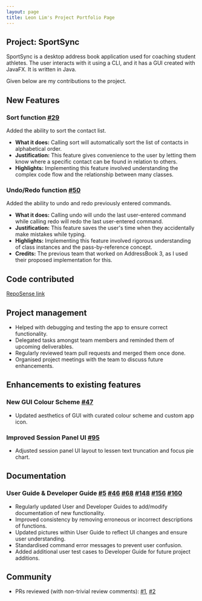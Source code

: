 ```yaml
---
layout: page
title: Leon Lim's Project Portfolio Page
---
```


## **Project: SportSync**

SportSync is a desktop address book application used for coaching student athletes. The user interacts with it using a CLI, and it has a GUI created with JavaFX. It is written in Java.

Given below are my contributions to the project.

## **New Features**
### Sort function [\#29](https://github.com/AY2223S2-CS2103T-W13-2/tp/pull/29)

Added the ability to sort the contact list.

  * **What it does:** Calling sort will automatically sort the list of contacts in alphabetical order.
  * **Justification:** This feature gives convenience to the user by letting them know where a specific contact can be found in relation to others.
  * **Highlights:** Implementing this feature involved understanding the complex code flow and the relationship between many classes.

### Undo/Redo function [\#50](https://github.com/AY2223S2-CS2103T-W13-2/tp/pull/50)

Added the ability to undo and redo previously entered commands.

  * **What it does:** Calling undo will undo the last user-entered command while calling redo will redo the last user-entered command.
  * **Justification:** This feature saves the user's time when they accidentally make mistakes while typing.
  * **Highlights:** Implementing this feature involved rigorous understanding of class instances and the pass-by-reference concept.
  * **Credits:** The previous team that worked on AddressBook 3, as I used their proposed implementation for this.

<div style="page-break-after: always;"></div>

## **Code contributed**
[RepoSense link](https://nus-cs2103-ay2223s2.github.io/tp-dashboard/?search=temp&sort=groupTitle&sortWithin=title&timeframe=commit&mergegroup=&groupSelect=groupByRepos&breakdown=true&checkedFileTypes=docs~functional-code~test-code~other&since=2023-02-17&tabOpen=true&tabType=authorship&tabAuthor=Tempura-Person&tabRepo=AY2223S2-CS2103T-W13-2%2Ftp%5Bmaster%5D&authorshipIsMergeGroup=false&authorshipFileTypes=docs~functional-code~test-code~other&authorshipIsBinaryFileTypeChecked=false&authorshipIsIgnoredFilesChecked=false)


## **Project management**
* Helped with debugging and testing the app to ensure correct functionality.
* Delegated tasks amongst team members and reminded them of upcoming deliverables.
* Regularly reviewed team pull requests and merged them once done.
* Organised project meetings with the team to discuss future enhancements.

## **Enhancements to existing features**
### New GUI Colour Scheme [\#47](https://github.com/AY2223S2-CS2103T-W13-2/tp/pull/47)
* Updated aesthetics of GUI with curated colour scheme and custom app icon.

### Improved Session Panel UI [\#95](https://github.com/AY2223S2-CS2103T-W13-2/tp/pull/95)
* Adjusted session panel UI layout to lessen text truncation and focus pie chart.

## **Documentation**
### User Guide & Developer Guide [\#5](https://github.com/AY2223S2-CS2103T-W13-2/tp/pull/5) [\#46](https://github.com/AY2223S2-CS2103T-W13-2/tp/pull/46) [\#68](https://github.com/AY2223S2-CS2103T-W13-2/tp/pull/68) [\#148](https://github.com/AY2223S2-CS2103T-W13-2/tp/pull/148) [\#156](https://github.com/AY2223S2-CS2103T-W13-2/tp/pull/156) [\#160](https://github.com/AY2223S2-CS2103T-W13-2/tp/pull/160)
* Regularly updated User and Developer Guides to add/modify documentation of new functionality.
* Improved consistency by removing erroneous or incorrect descriptions of functions.
* Updated pictures within User Guide to reflect UI changes and ensure user understanding.
* Standardised command error messages to prevent user confusion.
* Added additional user test cases to Developer Guide for future project additions.


## **Community**
* PRs reviewed (with non-trivial review comments): [\#1](https://github.com/nus-cs2103-AY2223S2/ip/pull/268/files/4ab762fcdf788b39ccd9a54756e40336b1284ef4), [\#2](https://github.com/nus-cs2103-AY2223S2/ip/pull/236/files/c28028a6dfb59dee69061e00e77305dad24c2931)

